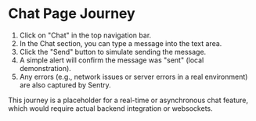 # Chat Page Journey

1. Click on "Chat" in the top navigation bar.
2. In the Chat section, you can type a message into the text area.
3. Click the "Send" button to simulate sending the message.
4. A simple alert will confirm the message was "sent" (local demonstration).
5. Any errors (e.g., network issues or server errors in a real environment) are also captured by Sentry.

This journey is a placeholder for a real-time or asynchronous chat feature, which would require actual backend integration or websockets.